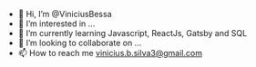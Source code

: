 - 👋 Hi, I’m @ViniciusBessa
- 👀 I’m interested in ...
- 🌱 I’m currently learning Javascript, ReactJs, Gatsby and SQL 
- 💞️ I’m looking to collaborate on ...
- 📫 How to reach me vinicius.b.silva3@gmail.com

<!---
ViniciusBessa/ViniciusBessa is a ✨ special ✨ repository because its `README.md` (this file) appears on your GitHub profile.
You can click the Preview link to take a look at your changes.
--->
